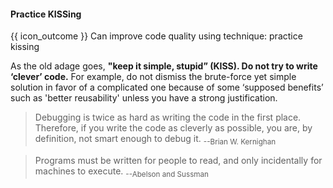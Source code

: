 <div id="title">

#### Practice KISSing

</div>

<span id="prereqs"></span>

<span id="outcomes">{{ icon_outcome }} Can improve code quality using technique: practice kissing </span>

<div id="body">

As the old adage goes, **"keep it simple, stupid” (KISS).  Do not try to write ‘clever’ code.** For example, do not dismiss the brute-force yet simple solution in favor of a complicated one because of some ‘supposed benefits’ such as 'better reusability' unless you have a strong justification.

> Debugging is twice as hard as writing the code in the first place. Therefore, if you write the code as cleverly as possible, you are, by definition, not smart enough to debug it. <sub>--Brian W. Kernighan </sub>

> Programs must be written for people to read, and only incidentally for machines to execute. <sub>--Abelson and Sussman</sub>

</div>

<div id="extras">
</div>